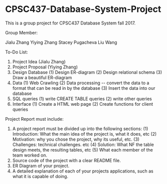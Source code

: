 # CPSC437-Database-System-Project
This is a group project for CPSC437 Database System fall 2017.

Group Member:

Jialu Zhang
Yiying Zhang
Stacey Pugacheva
Liu Wang

To-Do List:
1. Project Idea      (Jialu Zhang)
2. Project Proposal  (Yiying Zhang)
3. Design Database
   (1) Design ER-diagram
   (2) Design relational schema
   (3) Draw a beautiful ER-diagram
4. Data
   (1) Web Crawling
   (2) Data processing -- convert the data to a format that can be read in by the database
   (3) Insert the data into our database
5. SQL queries
   (1) write CREATE TABLE queries
   (2) write other queries
6. Interface
   (1) Create a HTML web page
   (2) Create functions for client queries
 
Project Report must include:

1. A project report must be divided up into the following sections:
   (1) Introduction: What the main idea of the project is, what it does, etc
   (2) Motivation: why you chose the project, why its useful, etc.
   (3) Challenges: technical challenges. etc
   (4) Solution: What NF the table design meets, the resulting tables, etc
   (5) What each member of the team worked on.
6. Source code of the project with a clear README file.
7. ER Diagram of your project.
8. A detailed explanation of each of your projects applications, such as what it is capable of doing.
